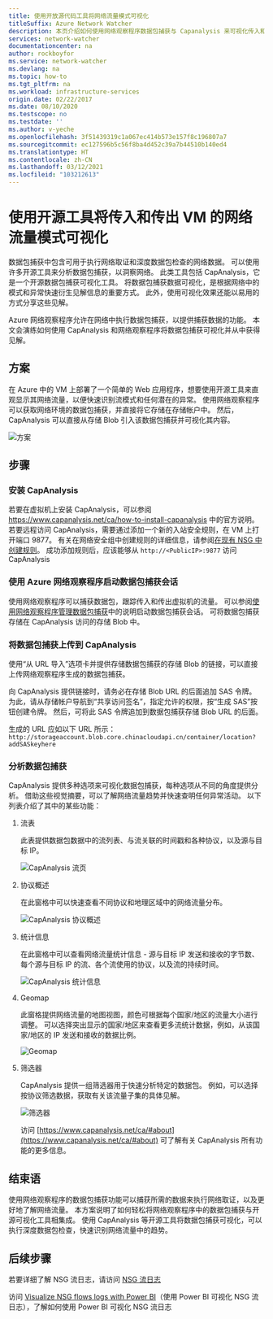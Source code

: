 ```yaml
---
title: 使用开放源代码工具将网络流量模式可视化
titleSuffix: Azure Network Watcher
description: 本页介绍如何使用网络观察程序数据包捕获与 Capanalysis 来可视化传入和传出 VM 的流量模式。
services: network-watcher
documentationcenter: na
author: rockboyfor
ms.service: network-watcher
ms.devlang: na
ms.topic: how-to
ms.tgt_pltfrm: na
ms.workload: infrastructure-services
origin.date: 02/22/2017
ms.date: 08/10/2020
ms.testscope: no
ms.testdate: ''
ms.author: v-yeche
ms.openlocfilehash: 3f51439319c1a067ec414b573e157f8c196807a7
ms.sourcegitcommit: ec127596b5c56f8ba4d452c39a7b44510b140ed4
ms.translationtype: HT
ms.contentlocale: zh-CN
ms.lasthandoff: 03/12/2021
ms.locfileid: "103212613"
---
```

# <a name="visualize-network-traffic-patterns-to-and-from-your-vms-using-open-source-tools"></a>使用开源工具将传入和传出 VM 的网络流量模式可视化

数据包捕获中包含可用于执行网络取证和深度数据包检查的网络数据。 可以使用许多开源工具来分析数据包捕获，以洞察网络。 此类工具包括 CapAnalysis，它是一个开源数据包捕获可视化工具。 将数据包捕获数据可视化，是根据网络中的模式和异常快速衍生见解信息的重要方式。 此外，使用可视化效果还能以易用的方式分享这些见解。

Azure 网络观察程序允许在网络中执行数据包捕获，以提供捕获数据的功能。 本文会演练如何使用 CapAnalysis 和网络观察程序将数据包捕获可视化并从中获得见解。

## <a name="scenario"></a>方案

在 Azure 中的 VM 上部署了一个简单的 Web 应用程序，想要使用开源工具来直观显示其网络流量，以便快速识别流模式和任何潜在的异常。 使用网络观察程序可以获取网络环境的数据包捕获，并直接将它存储在存储帐户中。 然后，CapAnalysis 可以直接从存储 Blob 引入该数据包捕获并可视化其内容。

![方案][1]

## <a name="steps"></a>步骤

### <a name="install-capanalysis"></a>安装 CapAnalysis

若要在虚拟机上安装 CapAnalysis，可以参阅 https://www.capanalysis.net/ca/how-to-install-capanalysis 中的官方说明。
若要远程访问 CapAnalysis，需要通过添加一个新的入站安全规则，在 VM 上打开端口 9877。 有关在网络安全组中创建规则的详细信息，请参阅[在现有 NSG 中创建规则](../virtual-network/manage-network-security-group.md#create-a-security-rule)。 成功添加规则后，应该能够从 `http://<PublicIP>:9877` 访问CapAnalysis

### <a name="use-azure-network-watcher-to-start-a-packet-capture-session"></a>使用 Azure 网络观察程序启动数据包捕获会话

使用网络观察程序可以捕获数据包，跟踪传入和传出虚拟机的流量。 可以参阅[使用网络观察程序管理数据包捕获](network-watcher-packet-capture-manage-portal.md)中的说明启动数据包捕获会话。 可将数据包捕获存储在 CapAnalysis 访问的存储 Blob 中。

### <a name="upload-a-packet-capture-to-capanalysis"></a>将数据包捕获上传到 CapAnalysis
使用“从 URL 导入”选项卡并提供存储数据包捕获的存储 Blob 的链接，可以直接上传网络观察程序生成的数据包捕获。

向 CapAnalysis 提供链接时，请务必在存储 Blob URL 的后面追加 SAS 令牌。  为此，请从存储帐户导航到“共享访问签名”，指定允许的权限，按“生成 SAS”按钮创建令牌。 然后，可将此 SAS 令牌追加到数据包捕获存储 Blob URL 的后面。

生成的 URL 应如以下 URL 所示：`http://storageaccount.blob.core.chinacloudapi.cn/container/location?addSASkeyhere`

### <a name="analyzing-packet-captures"></a>分析数据包捕获

CapAnalysis 提供多种选项来可视化数据包捕获，每种选项从不同的角度提供分析。 借助这些视觉摘要，可以了解网络流量趋势并快速查明任何异常活动。 以下列表介绍了其中的某些功能：

1. 流表

    此表提供数据包数据中的流列表、与流关联的时间戳和各种协议，以及源与目标 IP。

    ![CapAnalysis 流页][5]

1. 协议概述

    在此窗格中可以快速查看不同协议和地理区域中的网络流量分布。

    ![CapAnalysis 协议概述][6]

1. 统计信息

    在此窗格中可以查看网络流量统计信息 - 源与目标 IP 发送和接收的字节数、每个源与目标 IP 的流、各个流使用的协议，以及流的持续时间。

    ![CapAnalysis 统计信息][7]

1. Geomap

    此窗格提供网络流量的地图视图，颜色可根据每个国家/地区的流量大小进行调整。 可以选择突出显示的国家/地区来查看更多流统计数据，例如，从该国家/地区的 IP 发送和接收的数据比例。

    ![Geomap][8]

1. 筛选器

    CapAnalysis 提供一组筛选器用于快速分析特定的数据包。 例如，可以选择按协议筛选数据，获取有关该流量子集的具体见解。

    ![筛选器][11]

    访问 [https://www.capanalysis.net/ca/#about](https://www.capanalysis.net/ca/#about) 可了解有关 CapAnalysis 所有功能的更多信息。

## <a name="conclusion"></a>结束语

使用网络观察程序的数据包捕获功能可以捕获所需的数据来执行网络取证，以及更好地了解网络流量。 本方案说明了如何轻松将网络观察程序中的数据包捕获与开源可视化工具相集成。 使用 CapAnalysis 等开源工具将数据包捕获可视化，可以执行深度数据包检查，快速识别网络流量中的趋势。

## <a name="next-steps"></a>后续步骤

若要详细了解 NSG 流日志，请访问 [NSG 流日志](network-watcher-nsg-flow-logging-overview.md)

访问 [Visualize NSG flows logs with Power BI](network-watcher-visualize-nsg-flow-logs-power-bi.md)（使用 Power BI 可视化 NSG 流日志），了解如何使用 Power BI 可视化 NSG 流日志

<!--Image references-->

[1]: ./media/network-watcher-using-open-source-tools/figure1.png
[2]: ./media/network-watcher-using-open-source-tools/figure2.png
[3]: ./media/network-watcher-using-open-source-tools/figure3.png
[4]: ./media/network-watcher-using-open-source-tools/figure4.png
[5]: ./media/network-watcher-using-open-source-tools/figure5.png
[6]: ./media/network-watcher-using-open-source-tools/figure6.png
[7]: ./media/network-watcher-using-open-source-tools/figure7.png
[8]: ./media/network-watcher-using-open-source-tools/figure8.png
[9]: ./media/network-watcher-using-open-source-tools/figure9.png
[10]: ./media/network-watcher-using-open-source-tools/figure10.png
[11]: ./media/network-watcher-using-open-source-tools/figure11.png

<!--Update_Description: update meta properties, wording update, update link-->